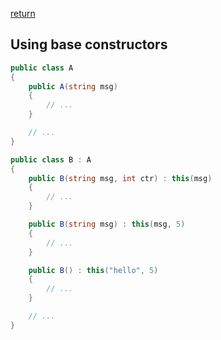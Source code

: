 [return](./README.md)

## Using base constructors

```C#
public class A
{
	public A(string msg)
	{
		// ...
	}

	// ...
}
```

```C#
public class B : A
{
	public B(string msg, int ctr) : this(msg)
	{
		// ...
	}

	public B(string msg) : this(msg, 5)
	{
		// ...
	}

	public B() : this("hello", 5)
	{
		// ...
	}

	// ...
}
```
